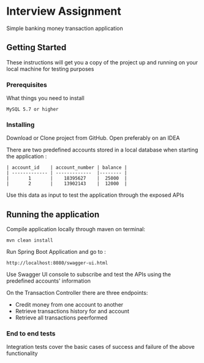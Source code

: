 # Interview Assignment 

Simple banking money transaction application

## Getting Started

These instructions will get you a copy of the project up and running on your local machine for testing purposes

### Prerequisites

What things you need to install

```
MySQL 5.7 or higher
```

### Installing

Download or Clone project from GitHub. Open preferably on an IDEA

There are two predefined accounts stored in a local database when starting the application :

```
| account_id    | account_number | balance | 
| ------------- | -------------  |-------- |
|       1       |    18395627    |  25000  | 
|       2       |    13902143    |  12000  |
```

Use this data as input to test the application through the exposed APIs

## Running the application

Compile application locally through maven on terminal:
```
mvn clean install
```
Run Spring Boot Application and go to :

```
http://localhost:8080/swagger-ui.html
```

Use Swagger UI console to subscribe and test the APIs using the predefined accounts' information

On the Transaction Controller there are three endpoints:

* Credit money from one account to another
* Retrieve transactions history for and account
* Retrieve all transactions peerformed

### End to end tests

Integration tests cover the basic cases of success and failure of the above functionality

